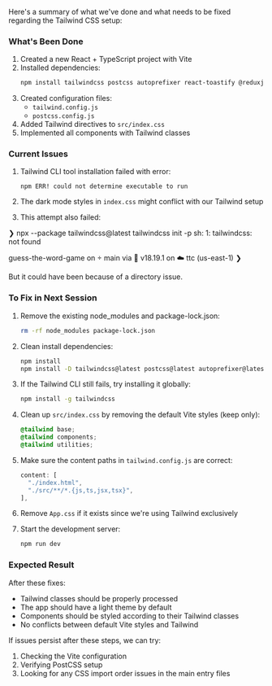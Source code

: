 Here's a summary of what we've done and what needs to be fixed regarding the Tailwind CSS setup:

### What's Been Done
1. Created a new React + TypeScript project with Vite
2. Installed dependencies:
   ```bash
   npm install tailwindcss postcss autoprefixer react-toastify @reduxjs/toolkit react-redux
   ```
3. Created configuration files:
   - `tailwind.config.js`
   - `postcss.config.js`
4. Added Tailwind directives to `src/index.css`
5. Implemented all components with Tailwind classes

### Current Issues
1. Tailwind CLI tool installation failed with error:
   ```
   npm ERR! could not determine executable to run
   ```
2. The dark mode styles in `index.css` might conflict with our Tailwind setup

3. This attempt also failed:

❯ npx --package tailwindcss@latest tailwindcss init -p
sh: 1: tailwindcss: not found

guess-the-word-game on  main via  v18.19.1 on ☁️  ttc (us-east-1) 
❯

But it could have been because of a directory issue.

### To Fix in Next Session
1. Remove the existing node_modules and package-lock.json:
   ```bash
   rm -rf node_modules package-lock.json
   ```

2. Clean install dependencies:
   ```bash
   npm install
   npm install -D tailwindcss@latest postcss@latest autoprefixer@latest
   ```

3. If the Tailwind CLI still fails, try installing it globally:
   ```bash
   npm install -g tailwindcss
   ```

4. Clean up `src/index.css` by removing the default Vite styles (keep only):
   ```css
   @tailwind base;
   @tailwind components;
   @tailwind utilities;
   ```

5. Make sure the content paths in `tailwind.config.js` are correct:
   ```js
   content: [
     "./index.html",
     "./src/**/*.{js,ts,jsx,tsx}",
   ],
   ```

6. Remove `App.css` if it exists since we're using Tailwind exclusively

7. Start the development server:
   ```bash
   npm run dev
   ```

### Expected Result
After these fixes:
- Tailwind classes should be properly processed
- The app should have a light theme by default
- Components should be styled according to their Tailwind classes
- No conflicts between default Vite styles and Tailwind

If issues persist after these steps, we can try:
1. Checking the Vite configuration
2. Verifying PostCSS setup
3. Looking for any CSS import order issues in the main entry files

